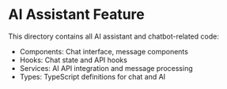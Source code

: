 
# AI Assistant Feature

This directory contains all AI assistant and chatbot-related code:
- Components: Chat interface, message components
- Hooks: Chat state and API hooks
- Services: AI API integration and message processing
- Types: TypeScript definitions for chat and AI
